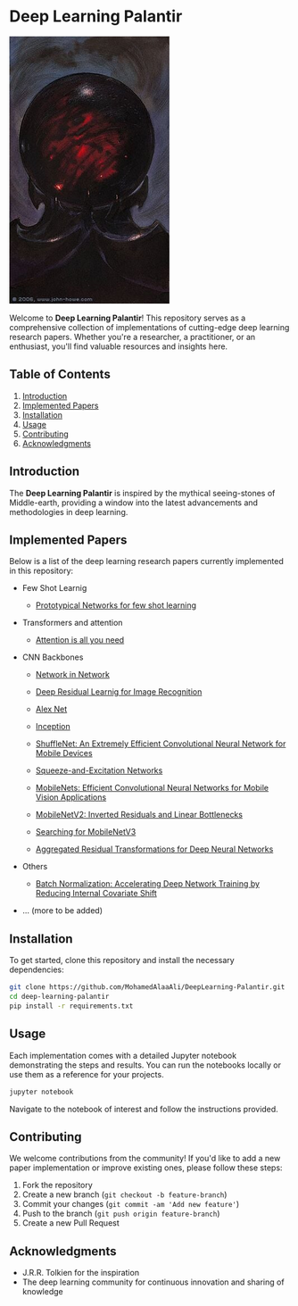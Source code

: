 
# Deep Learning Palantir

![Palantir Image Placeholder](assets/Saruman's_Palantir.jpg)

Welcome to **Deep Learning Palantir**! This repository serves as a comprehensive collection of implementations of cutting-edge deep learning research papers. Whether you're a researcher, a practitioner, or an enthusiast, you'll find valuable resources and insights here.

## Table of Contents

1. [Introduction](#introduction)
2. [Implemented Papers](#implemented-papers)
3. [Installation](#installation)
4. [Usage](#usage)
5. [Contributing](#contributing)
6. [Acknowledgments](#acknowledgments)

## Introduction

The **Deep Learning Palantir** is inspired by the mythical seeing-stones of Middle-earth, providing a window into the latest advancements and methodologies in deep learning.

## Implemented Papers

Below is a list of the deep learning research papers currently implemented in this repository:

- Few Shot Learnig 
    - [Prototypical Networks for few shot learning](https://proceedings.neurips.cc/paper_files/paper/2017/file/cb8da6767461f2812ae4290eac7cbc42-Paper.pdf)
- Transformers and attention
    - [Attention is all you need](https://arxiv.org/abs/1706.03762)
- CNN Backbones
    - [Network in Network ](https://arxiv.org/pdf/1312.4400v3)
    - [Deep Residual Learnig for Image Recognition ](https://arxiv.org/pdf/1512.03385)
    - [Alex Net ](https://papers.nips.cc/paper_files/paper/2012/hash/c399862d3b9d6b76c8436e924a68c45b-Abstract.html)
    - [Inception](https://speckle-nutmeg-688.notion.site/Inception-Architecture-Going-from-Deeper-To-Wider-a6e75a42f7814b90bf192902fce0e583?pvs=4)
    - [ShuffleNet: An Extremely Efficient Convolutional Neural Network for Mobile Devices
    ](https://arxiv.org/abs/1707.01083)

    - [Squeeze-and-Excitation Networks
    ](https://arxiv.org/abs/1709.01507)
    - [MobileNets: Efficient Convolutional Neural Networks for Mobile Vision Applications
    ](https://arxiv.org/abs/1704.04861)
    - [MobileNetV2: Inverted Residuals and Linear Bottlenecks
    ](https://arxiv.org/abs/1801.04381)
    - [Searching for MobileNetV3
    ](https://arxiv.org/abs/1905.02244v5)
    - [Aggregated Residual Transformations for Deep Neural Networks
    ](https://arxiv.org/abs/1611.05431)

- Others
    - [Batch Normalization: Accelerating Deep Network Training by Reducing Internal Covariate Shift
    ](https://arxiv.org/abs/1502.03167)

- ... (more to be added)

## Installation

To get started, clone this repository and install the necessary dependencies:

```bash
git clone https://github.com/MohamedAlaaAli/DeepLearning-Palantir.git
cd deep-learning-palantir
pip install -r requirements.txt
```

## Usage

Each implementation comes with a detailed Jupyter notebook demonstrating the steps and results. You can run the notebooks locally or use them as a reference for your projects.

```bash
jupyter notebook
```

Navigate to the notebook of interest and follow the instructions provided.

## Contributing

We welcome contributions from the community! If you'd like to add a new paper implementation or improve existing ones, please follow these steps:

1. Fork the repository
2. Create a new branch (`git checkout -b feature-branch`)
3. Commit your changes (`git commit -am 'Add new feature'`)
4. Push to the branch (`git push origin feature-branch`)
5. Create a new Pull Request



## Acknowledgments

- J.R.R. Tolkien for the inspiration
- The deep learning community for continuous innovation and sharing of knowledge
